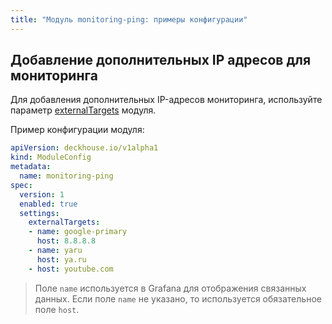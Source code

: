 ```yaml
---
title: "Модуль monitoring-ping: примеры конфигурации"
---
```


## Добавление дополнительных IP адресов для мониторинга

Для добавления дополнительных IP-адресов мониторинга, используйте параметр [externalTargets](configuration.html#parameters-externaltargets) модуля.

Пример конфигурации модуля:

```yaml
apiVersion: deckhouse.io/v1alpha1
kind: ModuleConfig
metadata:
  name: monitoring-ping
spec:
  version: 1
  enabled: true
  settings:
    externalTargets:
    - name: google-primary
      host: 8.8.8.8
    - name: yaru
      host: ya.ru
    - host: youtube.com
```

> Поле `name` используется в Grafana для отображения связанных данных. Если поле `name` не указано, то используется обязательное поле `host`.
